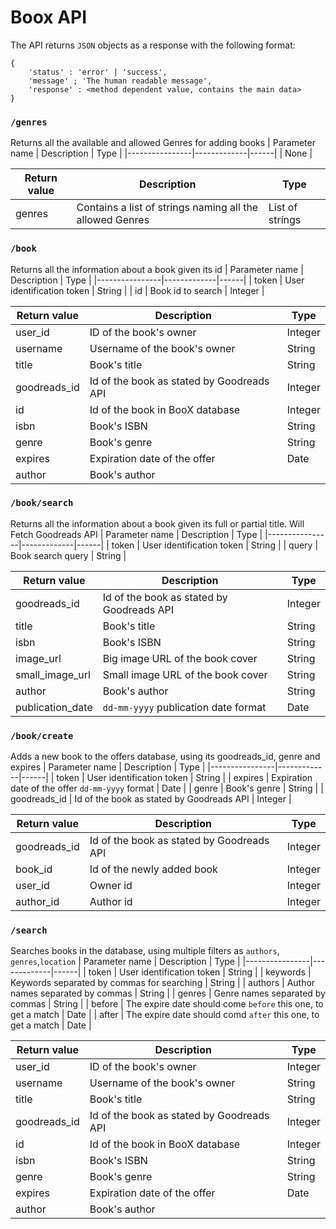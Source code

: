 # Boox API

The API returns `JSON` objects as a response with the following format:
```
{
    'status' : 'error' | 'success',
    'message' ; 'The human readable message',
    'response' : <method dependent value, contains the main data>
}
```

### `/genres`
Returns all the available and allowed Genres for adding books
| Parameter name | Description | Type |
|----------------|-------------|------|
| None |

| Return value  | Description | Type |
|----------------|-------------|------|
| genres | Contains a list of strings naming all the allowed Genres | List of strings

### `/book`
Returns all the information about a book given its id
| Parameter name | Description | Type |
|----------------|-------------|------|
| token | User identification token | String |
| id | Book id to search | Integer |

| Return value  | Description | Type |
|----------------|-------------|------|
| user_id | ID of the book's owner | Integer |
| username | Username of the book's owner | String |
| title | Book's title | String |
| goodreads_id | Id of the book as stated by Goodreads API | Integer |
| id | Id of the book in BooX database | Integer |
| isbn | Book's ISBN | String |
| genre | Book's genre | String |
| expires | Expiration date of the offer | Date |
| author | Book's author |

### `/book/search`
Returns all the information about a book given its full or partial title. Will Fetch Goodreads API
| Parameter name | Description | Type |
|----------------|-------------|------|
| token | User identification token | String |
| query | Book search query | String |

| Return value  | Description | Type |
|----------------|-------------|------|
| goodreads_id | Id of the book as stated by Goodreads API | Integer |
| title | Book's title | String |
| isbn | Book's ISBN | String |
| image_url | Big image URL of the book cover | String |
| small_image_url | Small image URL of the book cover | String |
| author | Book's author | String |
| publication_date | `dd-mm-yyyy` publication date format | Date |

### `/book/create`
Adds a new book to the offers database, using its goodreads_id, genre and expires
| Parameter name | Description | Type |
|----------------|-------------|------|
| token | User identification token | String |
| expires | Expiration date of the offer `dd-mm-yyyy` format | Date |
| genre | Book's genre | String |
| goodreads_id | Id of the book as stated by Goodreads API | Integer |

| Return value  | Description | Type |
|----------------|-------------|------|
| goodreads_id | Id of the book as stated by Goodreads API | Integer |
| book_id | Id of the newly added book | Integer |
| user_id | Owner id | Integer |
| author_id | Author id | Integer |

### `/search`
Searches books in the database, using multiple filters as `authors`, `genres`,`location`
| Parameter name | Description | Type |
|----------------|-------------|------|
| token | User identification token | String |
| keywords | Keywords separated by commas for searching | String |
| authors | Author names separated by commas | String |
| genres | Genre names separated by commas | String |
| before | The expire date should come `before` this one, to get a match | Date |
| after | The expire date should comd `after` this one, to get a match | Date |

| Return value  | Description | Type |
|----------------|-------------|------|
| user_id | ID of the book's owner | Integer |
| username | Username of the book's owner | String |
| title | Book's title | String |
| goodreads_id | Id of the book as stated by Goodreads API | Integer |
| id | Id of the book in BooX database | Integer |
| isbn | Book's ISBN | String |
| genre | Book's genre | String |
| expires | Expiration date of the offer | Date |
| author | Book's author |
